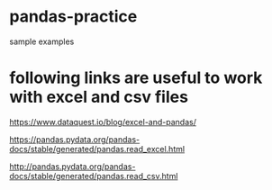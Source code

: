 # pandas-practice
sample examples
# following links are useful to work with excel and csv files

https://www.dataquest.io/blog/excel-and-pandas/

https://pandas.pydata.org/pandas-docs/stable/generated/pandas.read_excel.html

http://pandas.pydata.org/pandas-docs/stable/generated/pandas.read_csv.html
